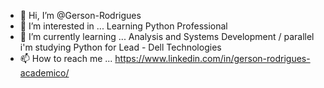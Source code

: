 - 👋 Hi, I’m @Gerson-Rodrigues
- 👀 I’m interested in ... Learning Python Professional
- 🌱 I’m currently learning ... Analysis and Systems Development / parallel i'm studying Python for Lead - Dell Technologies
- 📫 How to reach me ... https://www.linkedin.com/in/gerson-rodrigues-academico/

<!---
Gerson-Rodrigues/Gerson-Rodrigues is a ✨ special ✨ repository because its `README.md` (this file) appears on your GitHub profile.
You can click the Preview link to take a look at your changes.
--->
